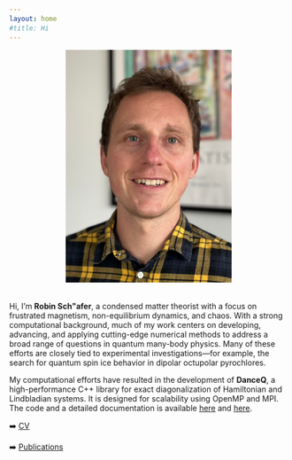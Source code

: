 ```yaml
---
layout: home
#title: Hi
---
```



<div style="text-align: center;">
  <img src="assets/images/profile.jpg" alt="Description" style="width: 300px;" />
</div>

<br>

Hi, I’m **Robin Sch\"afer**, a condensed matter theorist with a focus on frustrated magnetism, non-equilibrium dynamics, and chaos. With a strong computational background, much of my work centers on developing, advancing, and applying cutting-edge numerical methods to address a broad range of questions in quantum many-body physics. Many of these efforts are closely tied to experimental investigations—for example, the search for quantum spin ice behavior in dipolar octupolar pyrochlores.


My computational efforts have resulted in the development of **DanceQ**, a high-performance C++ library for exact diagonalization of Hamiltonian and Lindbladian systems. It is designed for scalability using OpenMP and MPI. The code and a detailed documentation is available [here](https://gitlab.com/DanceQ/danceq) and [here](https://danceq.gitlab.io/danceq/index.html).


➡️ [CV](cv)

➡️ [Publications](pub)

